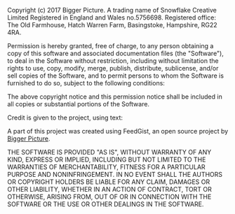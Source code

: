 Copyright (c) 2017 Bigger Picture. A trading name of Snowflake Creative Limited Registered in England and Wales no.5756698. Registered office: The Old Farmhouse, Hatch Warren Farm, Basingstoke, Hampshire, RG22 4RA.

Permission is hereby granted, free of charge, to any person obtaining a copy
of this software and associated documentation files (the "Software"), to deal
in the Software without restriction, including without limitation the rights
to use, copy, modify, merge, publish, distribute, sublicense, and/or sell
copies of the Software, and to permit persons to whom the Software is
furnished to do so, subject to the following conditions:

The above copyright notice and this permission notice shall be included in all
copies or substantial portions of the Software.

Credit is given to the project, using text:

A part of this project was created using FeedGist, an open source project by <a href=”https://www.biggerpicture.agency”>Bigger Picture</a>.

THE SOFTWARE IS PROVIDED "AS IS", WITHOUT WARRANTY OF ANY KIND, EXPRESS OR
IMPLIED, INCLUDING BUT NOT LIMITED TO THE WARRANTIES OF MERCHANTABILITY,
FITNESS FOR A PARTICULAR PURPOSE AND NONINFRINGEMENT. IN NO EVENT SHALL THE
AUTHORS OR COPYRIGHT HOLDERS BE LIABLE FOR ANY CLAIM, DAMAGES OR OTHER
LIABILITY, WHETHER IN AN ACTION OF CONTRACT, TORT OR OTHERWISE, ARISING FROM,
OUT OF OR IN CONNECTION WITH THE SOFTWARE OR THE USE OR OTHER DEALINGS IN THE
SOFTWARE.